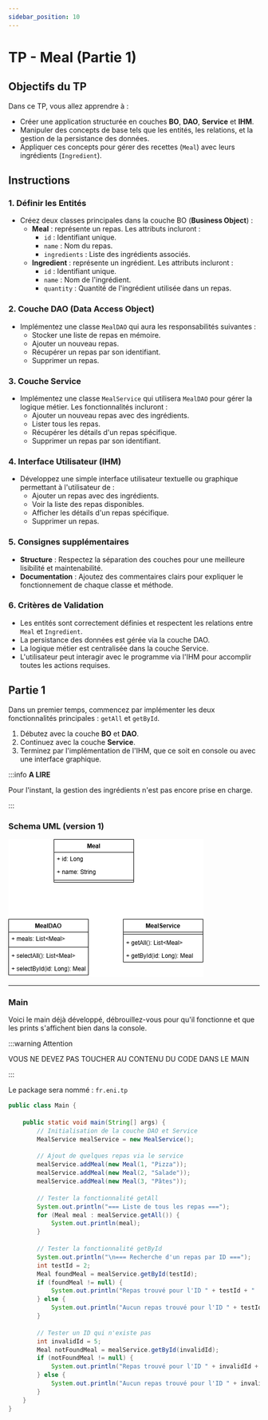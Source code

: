 ```yaml
---
sidebar_position: 10
---
```

 
# TP - Meal (Partie 1)

## Objectifs du TP

Dans ce TP, vous allez apprendre à :
- Créer une application structurée en couches **BO**, **DAO**, **Service** et **IHM**.
- Manipuler des concepts de base tels que les entités, les relations, et la gestion de la persistance des données.
- Appliquer ces concepts pour gérer des recettes (`Meal`) avec leurs ingrédients (`Ingredient`).

## Instructions

### 1. Définir les Entités

- Créez deux classes principales dans la couche BO (**Business Object**) :
  - **Meal** : représente un repas. Les attributs incluront :
    - `id` : Identifiant unique.
    - `name` : Nom du repas.
    - `ingredients` : Liste des ingrédients associés.
  - **Ingredient** : représente un ingrédient. Les attributs incluront :
    - `id` : Identifiant unique.
    - `name` : Nom de l'ingrédient.
    - `quantity` : Quantité de l'ingrédient utilisée dans un repas.

### 2. Couche DAO (**Data Access Object**)

- Implémentez une classe `MealDAO` qui aura les responsabilités suivantes :
  - Stocker une liste de repas en mémoire.
  - Ajouter un nouveau repas.
  - Récupérer un repas par son identifiant.
  - Supprimer un repas.

### 3. Couche Service

- Implémentez une classe `MealService` qui utilisera `MealDAO` pour gérer la logique métier. Les fonctionnalités incluront :
  - Ajouter un nouveau repas avec des ingrédients.
  - Lister tous les repas.
  - Récupérer les détails d'un repas spécifique.
  - Supprimer un repas par son identifiant.

### 4. Interface Utilisateur (IHM)

- Développez une simple interface utilisateur textuelle ou graphique permettant à l'utilisateur de :
  - Ajouter un repas avec des ingrédients.
  - Voir la liste des repas disponibles.
  - Afficher les détails d'un repas spécifique.
  - Supprimer un repas.

### 5. Consignes supplémentaires

- **Structure** : Respectez la séparation des couches pour une meilleure lisibilité et maintenabilité.
- **Documentation** : Ajoutez des commentaires clairs pour expliquer le fonctionnement de chaque classe et méthode.

### 6. Critères de Validation

- Les entités sont correctement définies et respectent les relations entre `Meal` et `Ingredient`.
- La persistance des données est gérée via la couche DAO.
- La logique métier est centralisée dans la couche Service.
- L'utilisateur peut interagir avec le programme via l'IHM pour accomplir toutes les actions requises.

## Partie 1 

Dans un premier temps, commencez par implémenter les deux fonctionnalités principales : `getAll` et `getById`.

1. Débutez avec la couche **BO** et **DAO**.
2. Continuez avec la couche **Service**.
3. Terminez par l'implémentation de l'IHM, que ce soit en console ou avec une interface graphique.

:::info **A LIRE**

Pour l'instant, la gestion des ingrédients n'est pas encore prise en charge.

:::

### Schema UML (version 1)

![Screenshot](img/tp_meal_01_01.png)

---

### Main

Voici le main déjà développé, débrouillez-vous pour qu'il fonctionne et que les prints s'affichent bien dans la console.

:::warning Attention 

VOUS NE DEVEZ PAS TOUCHER AU CONTENU DU CODE DANS LE MAIN

:::

Le package sera nommé : `fr.eni.tp`

```java
public class Main {

    public static void main(String[] args) {
        // Initialisation de la couche DAO et Service
        MealService mealService = new MealService();

        // Ajout de quelques repas via le service
        mealService.addMeal(new Meal(1, "Pizza"));
        mealService.addMeal(new Meal(2, "Salade"));
        mealService.addMeal(new Meal(3, "Pâtes"));

        // Tester la fonctionnalité getAll
        System.out.println("=== Liste de tous les repas ===");
        for (Meal meal : mealService.getAll()) {
            System.out.println(meal);
        }

        // Tester la fonctionnalité getById
        System.out.println("\n=== Recherche d'un repas par ID ===");
        int testId = 2;
        Meal foundMeal = mealService.getById(testId);
        if (foundMeal != null) {
            System.out.println("Repas trouvé pour l'ID " + testId + " : " + foundMeal);
        } else {
            System.out.println("Aucun repas trouvé pour l'ID " + testId);
        }

        // Tester un ID qui n'existe pas
        int invalidId = 5;
        Meal notFoundMeal = mealService.getById(invalidId);
        if (notFoundMeal != null) {
            System.out.println("Repas trouvé pour l'ID " + invalidId + " : " + notFoundMeal);
        } else {
            System.out.println("Aucun repas trouvé pour l'ID " + invalidId);
        }
    }
}
```
